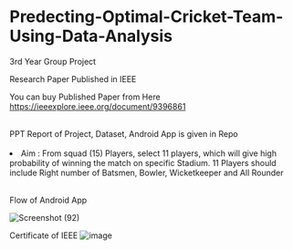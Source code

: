 # Predecting-Optimal-Cricket-Team-Using-Data-Analysis
3rd Year Group Project

Research Paper Published in IEEE

You can buy Published Paper from Here https://ieeexplore.ieee.org/document/9396861

<br>
PPT Report of Project, Dataset, Android App is given in Repo



<br>
<br>

<li>Aim : From squad (15) Players, select 11 players, which will give high probability of winning the match on specific Stadium. 11 Players should include Right number of Batsmen, Bowler, Wicketkeeper and All Rounder</li>



<br>

Flow of Android App

![Screenshot (92)](https://user-images.githubusercontent.com/45332512/130637162-55cf789a-0324-488d-abcc-3777a478272b.png)



Certificate of IEEE
![image](https://user-images.githubusercontent.com/45332512/190846563-ecca96ea-1e2d-42a5-b93b-49e3b853f36c.png)
